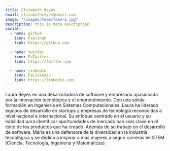 ```yaml
---
title: Elizabeth Reyes
email: elizabethreyes@email.com
image: "/images/team/team-2.jpg"
description: this is meta description
social:
  - name: github
    icon: FaGithub
    link: https://github.com

  - name: twitter
    icon: FaTwitter
    link: https://twitter.com

  - name: linkedin
    icon: FaLinkedin
    link: https://linkedin.com
---
```


Laura Reyes es una desarrolladora de software y empresaria apasionada por la innovación tecnológica y el emprendimiento. Con una sólida formación en Ingeniería en Sistemas Computacionales, Laura ha liderado equipos de desarrollo en startups y empresas de tecnología reconocidas a nivel nacional e internacional. Su enfoque centrado en el usuario y su habilidad para identificar oportunidades de mercado han sido clave en el éxito de los productos que ha creado. Además de su trabajo en el desarrollo de software, María es una defensora de la diversidad en la industria tecnológica y se dedica a inspirar a más mujeres a seguir carreras en STEM (Ciencia, Tecnología, Ingeniería y Matemáticas).